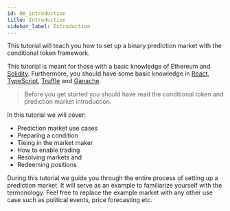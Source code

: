 ```yaml
---
id: 00_introduction
title: Introduction
sidebar_label: Introduction
---
```


This tutorial will teach you how to set up a binary prediction market with the conditional token framework. 

This tutorial is meant for those with a basic knowledge of Ethereum and [Solidity](https://solidity.readthedocs.io/en/latest/). Furthermore, you should have some basic knowledge in [React](https://reactjs.org/), [TypeScript](https://www.typescriptlang.org/), [Truffle](https://www.trufflesuite.com/docs/truffle/overview) and [Ganache](https://www.trufflesuite.com/docs/ganache/overview).

> Before you get started you should have read the conditional token and prediction market introduction.

In this tutorial we will cover:

- Prediction market use cases
- Preparing a condition
- Tieing in the market maker
- How to enable trading
- Resolving markets and
- Redeeming positions

During this tutorial we guide you through the entire process of setting up a prediction market. 
It will serve as an example to familiarize yourself with the termonology.
Feel free to replace the example market with any other use case such as political events, price forecasting etc. 
